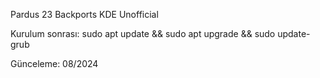 Pardus 23 Backports KDE Unofficial

Kurulum sonrası: sudo apt update && sudo apt upgrade && sudo update-grub

Günceleme: 08/2024
